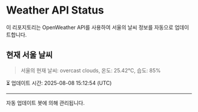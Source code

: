 
# Weather API Status

이 리포지토리는 OpenWeather API를 사용하여 서울의 날씨 정보를 자동으로 업데이트합니다.

## 현재 서울 날씨
> 서울의 현재 날씨: overcast clouds, 온도: 25.42°C, 습도: 85%

⏳ 업데이트 시간: 2025-08-08 15:12:54 (UTC)

---
자동 업데이트 봇에 의해 관리됩니다.
